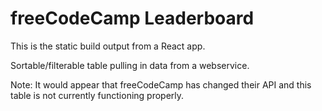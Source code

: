 # freeCodeCamp Leaderboard

This is the static build output from a React app.

Sortable/filterable table pulling in data from a webservice.

Note: It would appear that freeCodeCamp has changed their API and this table is not currently functioning properly.
